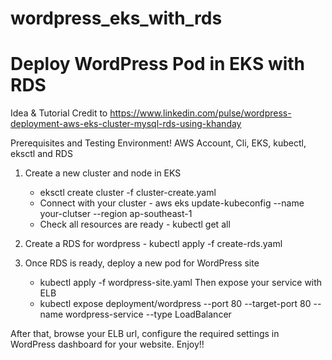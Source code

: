 # wordpress_eks_with_rds
# Deploy WordPress Pod in EKS with RDS


Idea & Tutorial Credit to 
https://www.linkedin.com/pulse/wordpress-deployment-aws-eks-cluster-mysql-rds-using-khanday

Prerequisites and Testing Environment! AWS Account, Cli, EKS, kubectl, eksctl and RDS

1. Create a new cluster and node in EKS 
    * eksctl create cluster -f cluster-create.yaml 
    * Connect with your cluster - aws eks update-kubeconfig --name your-clutser --region ap-southeast-1 
    * Check all resources are ready - kubectl get all

2. Create a RDS for wordpress - kubectl apply -f create-rds.yaml

3. Once RDS is ready, deploy a new pod for WordPress site 
    * kubectl apply -f wordpress-site.yaml
    Then expose your service with ELB 
    * kubectl expose deployment/wordpress --port 80 --target-port 80 --name wordpress-service --type LoadBalancer

After that, browse your ELB url, configure the required settings in WordPress dashboard for your website.
Enjoy!!
